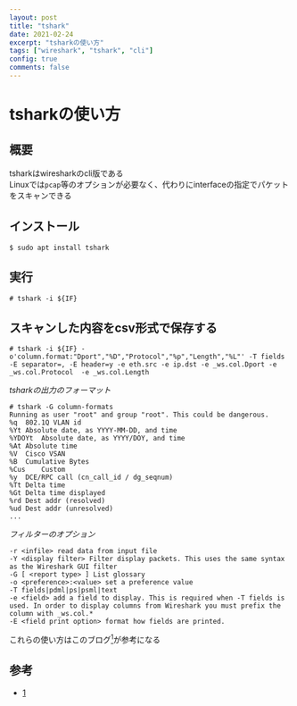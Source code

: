 ```yaml
---
layout: post
title: "tshark"
date: 2021-02-24
excerpt: "tsharkの使い方"
tags: ["wireshark", "tshark", "cli"]
config: true
comments: false
---
```


# tsharkの使い方

## 概要
tsharkはwiresharkのcli版である  
Linuxでは`pcap`等のオプションが必要なく、代わりにinterfaceの指定でパケットをスキャンできる  

## インストール

```console
$ sudo apt install tshark
```

## 実行

```console
# tshark -i ${IF}
```

## スキャンした内容をcsv形式で保存する

```console
# tshark -i ${IF} -o'column.format:"Dport","%D","Protocol","%p","Length","%L"' -T fields -E separator=, -E header=y -e eth.src -e ip.dst -e _ws.col.Dport -e _ws.col.Protocol  -e _ws.col.Length 
```

*tsharkの出力のフォーマット*  
```console
# tshark -G column-formats
Running as user "root" and group "root". This could be dangerous.
%q	802.1Q VLAN id
%Yt	Absolute date, as YYYY-MM-DD, and time
%YDOYt	Absolute date, as YYYY/DOY, and time
%At	Absolute time
%V	Cisco VSAN
%B	Cumulative Bytes
%Cus	Custom
%y	DCE/RPC call (cn_call_id / dg_seqnum)
%Tt	Delta time
%Gt	Delta time displayed
%rd	Dest addr (resolved)
%ud	Dest addr (unresolved)
...
```

*フィルターのオプション*  
```
-r <infile> read data from input file
-Y <display filter> Filter display packets. This uses the same syntax as the Wireshark GUI filter
-G [ <report type> ] List glossary
-o <preference>:<value> set a preference value
-T fields|pdml|ps|psml|text
-e <field> add a field to display. This is required when -T fields is used. In order to display columns from Wireshark you must prefix the column with _ws.col.*
-E <field print option> format how fields are printed.
```

これらの使い方はこのブログ[<sup>1</sup>](#参考)が参考になる

## 参考
 - [1](https://cybersandwich.com/networking/generating-custom-csv-reports-with-tshark/)
